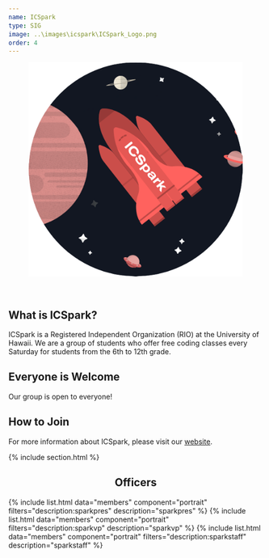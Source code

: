 ```yaml
---
name: ICSpark
type: SIG
image: ..\images\icspark\ICSpark_Logo.png
order: 4
---
```


<center>
	<figure class="full">
	  <img src="../images/icspark/ICSpark_Logo.png" title="ICSpark Logo" alt="ICSpark Logo">
	</figure>
</center>
<br>

## What is ICSpark?

ICSpark is a Registered Independent Organization (RIO) at the University of Hawaii. We are a group of students who offer free coding classes every Saturday for students from the 6th to 12th grade.

## Everyone is Welcome

Our group is open to everyone!

## How to Join

For more information about ICSpark, please visit our [website](https://icspark.github.io/index.html).

{% include section.html %}

<center>
	<h2>Officers</h2>
</center>

{% include list.html data="members" component="portrait" filters="description:sparkpres" description="sparkpres" %}
{% include list.html data="members" component="portrait" filters="description:sparkvp" description="sparkvp" %}
{% include list.html data="members" component="portrait" filters="description:sparkstaff" description="sparkstaff" %}